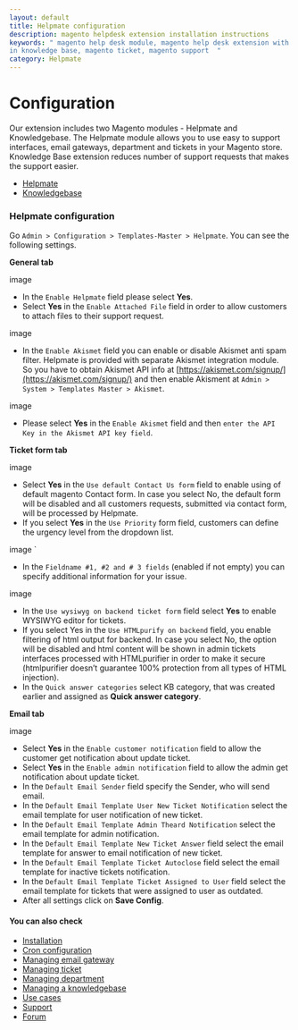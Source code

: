 ```yaml
---
layout: default
title: Helpmate configuration
description: magento helpdesk extension installation instructions
keywords: " magento help desk module, magento help desk extension with built
in knowledge base, magento ticket, magento support  "
category: Helpmate
---
```


# Configuration

Our extension includes two Magento modules - Helpmate and Knowledgebase. The Helpmate module allows you to use easy to support interfaces, email gateways, department and tickets in your Magento store. Knowledge Base extension reduces number of support requests that makes the support easier.

- [Helpmate](helpmate/)
- [Knowledgebase](knowledgebase/)

### Helpmate configuration

Go `Admin > Configuration > Templates-Master > Helpmate`. You can see the following settings.

**General tab**

image

-   In the `Enable Helpmate` field please select **Yes**.
-   Select **Yes** in the `Enable Attached File` field in order to allow customers to attach files to their support request. 

image

-   In the `Enable Akismet` field you can enable or disable Akismet anti spam filter. Helpmate is provided with separate Akismet integration module. So you have to obtain Akismet API info at [https://akismet.com/signup/](https://akismet.com/signup/) and then enable Akisment at `Admin > System > Templates Master > Akismet`. 

image

-   Please select **Yes** in the `Enable Akismet` field and then `enter the API Key in the Akismet API key field`.

**Ticket form tab**

image

-   Select **Yes** in the `Use default Contact Us form` field to enable using of default magento Contact form. In case you select No, the default form will be disabled and all customers requests, submitted via contact form, will be processed by Helpmate.
-   If you select **Yes** in the `Use Priority` form field, customers can define the urgency level from the dropdown list.

image
`
-   In the `Fieldname #1, #2 and # 3 fields` (enabled if not empty) you can specify additional information for your issue.

image

-   In the `Use wysiwyg on backend ticket form` field select **Yes** to enable WYSIWYG editor for tickets.
-   If you select Yes in the `Use HTMLpurify on backend` field, you enable filtering of html output for backend. In case you select No, the option will be disabled and html content will be shown in admin tickets interfaces processed with HTMLpurifier in order to make it secure (htmlpurifier doesn’t guarantee 100% protection from all types of HTML injection).
-   In the `Quick answer categories` select KB category, that was created earlier and assigned as **Quick answer category**.

**Email tab**

image

-   Select **Yes** in the `Enable customer notification` field to allow the customer get notification about update ticket.
-   Select **Yes** in the `Enable admin notification` field to allow the admin get notification about update ticket.
-   In the `Default Email Sender` field specify the Sender, who will send email.
-   In the `Default Email Template User New Ticket Notification` select the email template for user notification of new ticket.
-   In the `Default Email Template Admin Theard Notification` select the email template for admin notification.
-   In the `Default Email Template New Ticket Answer` field select the email template for answer to email notification of new ticket.
-   In the `Default Email Template Ticket Autoclose` field select the email template for inactive tickets notification.
-   In the `Default Email Template Ticket Assigned to User` field select the email template for tickets that were assigned to user as outdated.
-   After all settings click on **Save Config**.

#### You can also check

*   [Installation](../installation/)
*   [Cron configuration](../cron-configuration/)
*   [Managing email gateway](../managing-email-gateway/)
*   [Managing ticket](../managing-ticket/)
*   [Managing department](../managing-department/)
*   [Managing a knowledgebase](../managing-a-knowledgebase/)
*   [Use cases](../use-cases/)
*   [Support](https://swissuplabs.com/contacts/)
*   [Forum](https://swissuplabs.com/magento-forum/)
